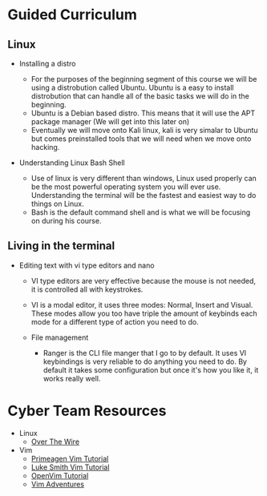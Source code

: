 # Guided Curriculum
## Linux
* Installing a distro
  * For the purposes of the beginning segment of this course we will be using a distrobution called Ubuntu. Ubuntu is a easy to install distrobution that can handle all of the basic tasks we will do in the beginning.
  * Ubuntu is a Debian based distro. This means that it will use the APT package manager (We will get into this later on)
  * Eventually we will move onto Kali linux, kali is very simalar to Ubuntu but comes preinstalled tools that we will need when we move onto hacking.

* Understanding Linux Bash Shell
  * Use of linux is very different than windows, Linux used properly can be the most powerful operating system you will ever use. Understanding the terminal will be the fastest and easiest way to do things on Linux.
  * Bash is the default command shell and is what we will be focusing on during his course.

## Living in the terminal
* Editing text with vi type editors and nano
  * VI type editors are very effective because the mouse is not needed, it is controlled all with keystrokes.
  * VI is a modal editor, it uses three modes: Normal, Insert and Visual. These modes allow you too have triple the amount of keybinds each mode for a different type of action you need to do.

  * File management
    * Ranger is the CLI file manger that I go to by default. It uses VI keybindings is very reliable to do anything you need to do. By default it takes some configuration but once it's how you like it, it works really well.

# Cyber Team Resources
* Linux
  * [Over The Wire](https://overthewire.org/wargames "Over The Wire (Bandit)")
* Vim
  * [Primeagen Vim Tutorial](https://www.youtube.com/watch?v=H3o4l4GVLW0 "Primagen Vim Tutorial Series")
  * [Luke Smith Vim Tutorial](https://www.youtube.com/watch?v=d8XtNXutVto&t "Luke Smith VimTutor Walkthrough")
  * [OpenVim Tutorial](https://www.openvim.com/ "OpenVim")
  * [Vim Adventures](https://vim-adventures.com/ "Vim Adventures")

